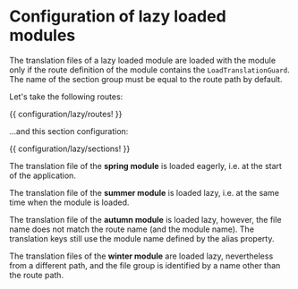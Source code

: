 <!-- ======================================================================
--- Search engine
title:          Configuration section group
keywords:       configuration, section group
description:    Setting translation section groups for lazy loaded modules.
--- Menu system
order:          40
text:           Lazy loaded module
hidden:         false
umbel:          false
--- Page properties
id:             
document:       
layout:         layout-2-left
$-left:         #side-menu
searchable:     true
--- Side menu
side-menu-root:     /documentation
side-menu-header:   Documentation
side-menu-top:      
side-menu-depth:    2
======================================================================= -->

# Configuration of lazy loaded modules

The translation files of a lazy loaded module are loaded with the module only
if the route definition of the module contains the `LoadTranslationGuard`. The
name of the section group must be equal to the route path by default.

Let's take the following routes:

{{ configuration/lazy/routes! }}

...and this section configuration:

{{ configuration/lazy/sections! }}

The translation file of the __spring module__ is loaded eagerly, i.e. at the start
of the application.

The translation file of the __summer module__ is loaded lazy, i.e. at the same time
when the module is loaded.

The translation file of the __autumn module__ is loaded lazy, however, the file name
does not match the route name (and the module name). The translation keys still use
the module name defined by the alias property.

The translation files of the __winter module__ are loaded lazy, nevertheless from
a different path, and the file group is identified by a name other than the route path.
